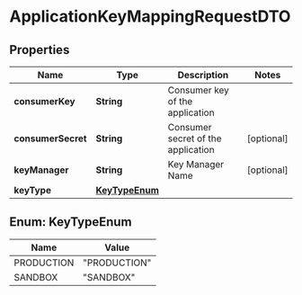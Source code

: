 
# ApplicationKeyMappingRequestDTO

## Properties
Name | Type | Description | Notes
------------ | ------------- | ------------- | -------------
**consumerKey** | **String** | Consumer key of the application | 
**consumerSecret** | **String** | Consumer secret of the application |  [optional]
**keyManager** | **String** | Key Manager Name |  [optional]
**keyType** | [**KeyTypeEnum**](#KeyTypeEnum) |  | 


<a name="KeyTypeEnum"></a>
## Enum: KeyTypeEnum
Name | Value
---- | -----
PRODUCTION | &quot;PRODUCTION&quot;
SANDBOX | &quot;SANDBOX&quot;




